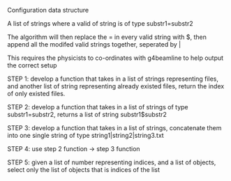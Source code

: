 Configuration data structure

A list of strings where a valid of string is of type substr1=substr2 

The algorithm will then replace the = in every valid string with $, then append all the modifed valid strings together, seperated by |  

This requires the physicists to co-ordinates with g4beamline to help output the correct setup


STEP 1: develop a function that takes in a list of strings representing files, and another list of string representing already existed files, return the index of only existed files.

STEP 2: develop a function that takes in a list of strings of type substr1=substr2, returns a list of string substr1$substr2

STEP 3: develop a function that takes in a list of strings, concatenate them into one single string of type string1|string2|string3.txt

STEP 4: use step 2 function -> step 3 function 

STEP 5: given a list of number representing indices, and a list of objects, select only the list of objects that is indices of the list 
